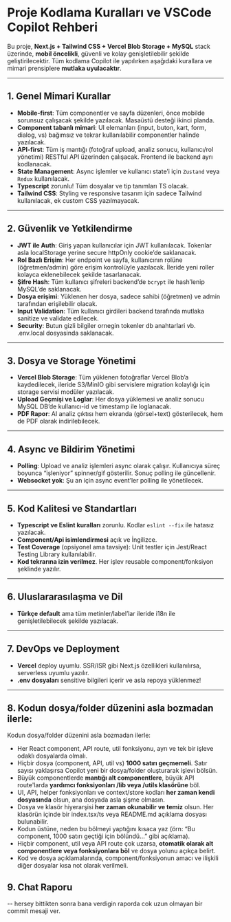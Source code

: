 # Proje Kodlama Kuralları ve VSCode Copilot Rehberi

Bu proje, **Next.js + Tailwind CSS + Vercel Blob Storage + MySQL** stack üzerinde, **mobil öncelikli**, güvenli ve kolay genişletilebilir şekilde geliştirilecektir. Tüm kodlama Copilot ile yapılırken aşağıdaki kurallara ve mimari prensiplere **mutlaka uyulacaktır**.

---

## 1. Genel Mimari Kurallar

- **Mobile-first**: Tüm componentler ve sayfa düzenleri, önce mobilde sorunsuz çalışacak şekilde yazılacak. Masaüstü desteği ikinci planda.
- **Component tabanlı mimari**: UI elemanları (input, buton, kart, form, dialog, vs) bağımsız ve tekrar kullanılabilir componentler halinde yazılacak.
- **API-first**: Tüm iş mantığı (fotoğraf upload, analiz sonucu, kullanıcı/rol yönetimi) RESTful API üzerinden çalışacak. Frontend ile backend ayrı kodlanacak.
- **State Management**: Async işlemler ve kullanıcı state’i için `Zustand` veya `Redux` kullanılacak.
- **Typescript** zorunlu! Tüm dosyalar ve tip tanımları TS olacak.
- **Tailwind CSS**: Styling ve responsive tasarım için sadece Tailwind kullanılacak, ek custom CSS yazılmayacak.

---

## 2. Güvenlik ve Yetkilendirme

- **JWT ile Auth**: Giriş yapan kullanıcılar için JWT kullanılacak. Tokenlar asla localStorage yerine secure httpOnly cookie’de saklanacak.
- **Rol Bazlı Erişim**: Her endpoint ve sayfa, kullanıcının rolüne (öğretmen/admin) göre erişim kontrolüyle yazılacak. İleride yeni roller kolayca eklenebilecek şekilde tasarlanacak.
- **Şifre Hash**: Tüm kullanıcı şifreleri backend’de `bcrypt` ile hash’lenip MySQL’de saklanacak.
- **Dosya erişimi**: Yüklenen her dosya, sadece sahibi (öğretmen) ve admin tarafından erişilebilir olacak. 
- **Input Validation**: Tüm kullanıcı girdileri backend tarafında mutlaka sanitize ve validate edilecek.
- **Security**: Butun gizli bilgiler ornegin tokenler db anahtarlari vb. .env.local dosyasinda saklanacak.

---

## 3. Dosya ve Storage Yönetimi

- **Vercel Blob Storage**: Tüm yüklenen fotoğraflar Vercel Blob’a kaydedilecek, ileride S3/MinIO gibi servislere migration kolaylığı için storage servisi modüler yazılacak.
- **Upload Geçmişi ve Loglar**: Her dosya yüklemesi ve analiz sonucu MySQL DB’de kullanıcı-id ve timestamp ile loglanacak.
- **PDF Rapor**: AI analiz çıktısı hem ekranda (görsel+text) gösterilecek, hem de PDF olarak indirilebilecek.

---

## 4. Async ve Bildirim Yönetimi

- **Polling**: Upload ve analiz işlemleri async olarak çalışır. Kullanıcıya süreç boyunca “işleniyor” spinner/gif gösterilir. Sonuç polling ile güncellenir.
- **Websocket yok**: Şu an için async event’ler polling ile yönetilecek.

---

## 5. Kod Kalitesi ve Standartları

- **Typescript ve Eslint kuralları** zorunlu. Kodlar `eslint --fix` ile hatasız yazılacak.
- **Component/Api isimlendirmesi** açık ve İngilizce.
- **Test Coverage** (opsiyonel ama tavsiye): Unit testler için Jest/React Testing Library kullanılabilir.
- **Kod tekrarına izin verilmez**. Her işlev reusable component/fonksiyon şeklinde yazılır.

---

## 6. Uluslararasılaşma ve Dil

- **Türkçe default** ama tüm metinler/label’lar ileride i18n ile genişletilebilecek şekilde yazılacak.

---

## 7. DevOps ve Deployment

- **Vercel** deploy uyumlu. SSR/ISR gibi Next.js özellikleri kullanılırsa, serverless uyumlu yazılır.
- **.env dosyaları** sensitive bilgileri içerir ve asla repoya yüklenmez!

---
## 8. Kodun dosya/folder düzenini asla bozmadan ilerle:
Kodun dosya/folder düzenini asla bozmadan ilerle:
- Her React component, API route, util fonksiyonu, ayrı ve tek bir işleve odaklı dosyalarda olmalı.
- Hiçbir dosya (component, API, util vs) **1000 satırı geçmemeli**. Satır sayısı yaklaşırsa Copilot yeni bir dosya/folder oluşturarak işlevi bölsün.
- Büyük componentlerde **mantığı alt componentlere**, büyük API route'larda **yardımcı fonksiyonları /lib veya /utils klasörüne** böl.
- UI, API, helper fonksiyonları ve context/store kodları **her zaman kendi dosyasında** olsun, ana dosyada asla şişme olmasın.
- Dosya ve klasör hiyerarşisi **her zaman okunabilir ve temiz** olsun. Her klasörün içinde bir index.tsx/ts veya README.md açıklama dosyası bulunabilir.
- Kodun üstüne, neden bu bölmeyi yaptığını kısaca yaz (örn: “Bu component, 1000 satırı geçtiği için bölündü…” gibi açıklama).
- Hiçbir component, util veya API route çok uzarsa, **otomatik olarak alt componentlere veya fonksiyonlara böl** ve dosya yolunu açıkça belirt.
- Kod ve dosya açıklamalarında, component/fonksiyonun amacı ve ilişkili diğer dosyalar kısa not olarak verilmeli.

## 9. Chat Raporu

-- hersey bittikten sonra bana verdigin raporda cok uzun olmayan bir commit mesaji ver.
